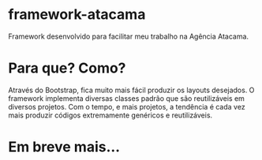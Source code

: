 # framework-atacama
Framework desenvolvido para facilitar meu trabalho na Agência Atacama.

# Para que? Como?
Através do Bootstrap, fica muito mais fácil produzir os layouts desejados.
O framework implementa diversas classes padrão que são reutilizáveis em diversos projetos.
Com o tempo, e mais projetos, a tendência é cada vez mais produzir códigos extremamente genéricos e reutilizáveis.

# Em breve mais...
